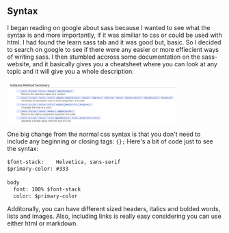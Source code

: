 ## Syntax

I began reading on google about sass because I wanted to see what the syntax is and more importantly, if it was similiar 
to css or could be used with html. I had found the learn sass tab and it was good but, basic. So I decided to search
on google to see if there were any easier or more effiecient ways of writing sass. I then stumbled accross some documentation on the sass-website, and it basically
gives you a cheatsheet where you can look at any topic and it will give you a whole description:

<img src="https://github.com/davidamato8861/sass-blog/blob/master/images/Pic2.png" style="width: 395px;"/>

One big change from the normal css syntax is that you don't need to 
include any beginning or closing tags:
``{};``
Here's a bit of code just to see the syntax:
```
$font-stack:    Helvetica, sans-serif
$primary-color: #333

body
  font: 100% $font-stack
  color: $primary-color
```

Additonally, you can have different sized headers, italics and bolded words, lists and images. Also, 
including links is really easy considering you can use either html or markdown.  

